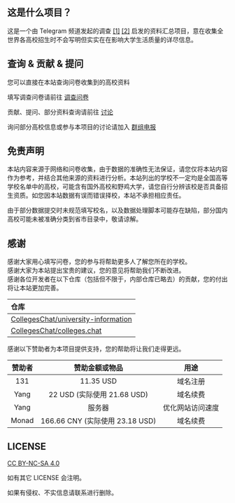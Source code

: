 ## 这是什么项目？

这是一个由 Telegram 频道发起的调查 [\[1\]](https://t.me/RiNGNiR/3571) [\[2\]](https://t.me/RiNGNiR/3572) 启发的资料汇总项目，意在收集全世界各高校招生时不会写明但实实在在影响大学生活质量的详尽信息。

## 查询 & 贡献 & 提问
您可以直接在本站查询问卷收集到的高校资料

填写调查问卷请前往 [调查问卷](https://submit.colleges.chat/)

贡献、提问、部分资料查询请前往 [讨论](https://github.com/CollegesChat/university-information/discussions)

询问部分高校信息或参与本项目的讨论请加入 [群组电报](https://t.me/joinchat/NPiGbd9ODe0wYjQ1) 

## 免责声明
本站内容来源于网络和问卷收集，由于数据的准确性无法保证，请您仅将本站内容作为参考，并结合其他来源的资料进行分析。本站列出的学校不一定均是全国高等学校名单中的高校，可能含有国外高校和野鸡大学，请您自行分辨该校是否具备招生资质。如您因本站数据有误而错误择校，本站不承担相应责任。 

由于部分数据提交时未规范填写校名，以及数据处理脚本可能存在缺陷，部分国内高校可能未被准确分类到省市目录中，敬请谅解。

## 感谢
感谢大家用心填写问卷，您的参与将帮助更多人了解您所在的学校。  
感谢大家为本站提出宝贵的建议，您的意见将帮助我们不断改进。  
感谢各位开发者在以下仓库（包括但不限于，内部仓库已略去）的贡献，您的付出将让本站更加完善。  

| 仓库 |
| :--- |
| [CollegesChat/university-information](https://github.com/CollegesChat/university-information/graphs/contributors) |
| [CollegesChat/colleges.chat](https://github.com/CollegesChat/colleges.chat/graphs/contributors) |

感谢以下赞助者为本项目提供支持，您的帮助将让我们走得更远。  

| 赞助者 | 赞助金额或物品 | 用途 |
| :----: | :----: | :----:|
| 131 | 11.35 USD | 域名注册 |
| Yang | 22 USD (实际使用 21.68 USD) | 域名续费 |
| Yang | 服务器 | 优化网站访问速度 |
| Monad | 166.66 CNY (实际使用 23.18 USD) | 域名续费 |

## LICENSE

[CC BY-NC-SA 4.0](https://creativecommons.org/licenses/by-nc-sa/4.0/deed.zh-Hans)

如有其它 LICENSE 会注明。

如果有侵权、不实信息请联系进行删除。
